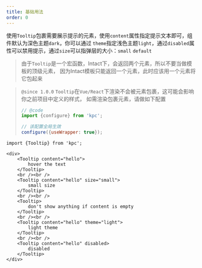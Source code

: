 ```yaml
---
title: 基础用法
order: 0
---
```


使用`Tooltip`包裹需要展示提示的元素，使用`content`属性指定提示文本即可，组件默认为深色主题`dark`，你可以通过
`theme`指定浅色主题`light`，通过`disabled`属性可以禁用提示，通过`size`可以指弹层的大小：`small` `default`

> 由于`Tooltip`是一个宏函数，Intact下，会返回两个元素，所以不要当做模板的顶级元素，
> 因为Intact模板只能返回一个元素，此时应该用一个元素将它包起来

> `@since 1.0.0` `Tooltip`在`Vue/React`下渲染不会被元素包裹，这可能会影响你之前项目中定义的样式，
> 如需渲染包裹元素，请做如下配置
> ```js
> // @code 
> import {configure} from 'kpc';
>
> // 该配置全局生效
> configure({useWrapper: true});
> ```


```vdt
import {Tooltip} from 'kpc';

<div>
    <Tooltip content="hello">
        hover the text
    </Tooltip>
    <br /><br />
    <Tooltip content="hello" size="small">
        small size
    </Tooltip>
    <br /><br />
    <Tooltip>
        don't show anything if content is empty 
    </Tooltip>
    <br /><br />
    <Tooltip content="hello" theme="light">
        light theme 
    </Tooltip>
    <br /><br />
    <Tooltip content="hello" disabled>
        disabled
    </Tooltip>
</div>
```
